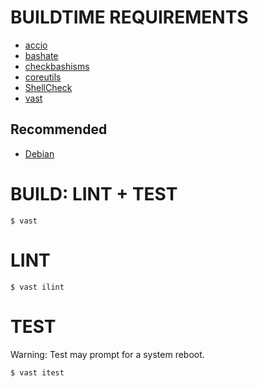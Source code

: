 # BUILDTIME REQUIREMENTS

* [accio](https://github.com/mcandre/accio)
* [bashate](https://pypi.python.org/pypi/bashate/0.5.1)
* [checkbashisms](https://sourceforge.net/projects/checkbaskisms/)
* [coreutils](https://www.gnu.org/software/coreutils/)
* [ShellCheck](https://hackage.haskell.org/package/ShellCheck)
* [vast](http://github.com/mcandre/vast)

## Recommended

* [Debian](https://www.debian.org/)

# BUILD: LINT + TEST

```console
$ vast
```

# LINT

```console
$ vast ilint
```

# TEST

Warning: Test may prompt for a system reboot.

```console
$ vast itest
```
